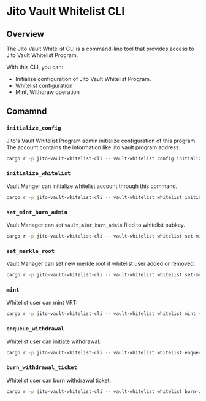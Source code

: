 # Jito Vault Whitelist CLI

## Overview

The Jito Vault Whitelist CLI is a command-line tool that provides access to Jito Vault Whitelist Program.

With this CLI, you can:

- Initialize configuration of Jito Vault Whitelist Program.
- Whitelist configuration
- Mint, Withdraw operation

## Comamnd

### `initialize_config`

Jito's Vault Whitelist Program admin initialize configuration of this program.
The account contains the information like jito vault program address.

```bash
cargo r -p jito-vault-whitelist-cli -- vault-whitelist config initialize
```

### `initialize_whitelist`

Vault Manger can initialize whitelist account through this command.

```bash
cargo r -p jito-vault-whitelist-cli -- vault-whitelist whitelist initialize <WHITELIST_DATA_PATH> <VAULT_ADDRESS>
```

### `set_mint_burn_admin`

Vault Manager can set `vault_mint_burn_admin` filed to whitelist pubkey.

```bash
cargo r -p jito-vault-whitelist-cli -- vault-whitelist whitelist set-mint-burn-admin <VAULT_ADDRESS>
```

### `set_merkle_root`

Vault Manager can set new merkle root if whitelist user added or removed.

```bash
cargo r -p jito-vault-whitelist-cli -- vault-whitelist whitelist set-merkle-root <WHITELIST_DATA_PATH> <VAULT_ADDRESS>
```

### `mint`

Whitelist user can mint VRT:

```bash
cargo r -p jito-vault-whitelist-cli -- vault-whitelist whitelist mint <WHITELIST_DATA_PATH> <USER_KEYPAIR_PATH>  <VAULT_ADDRESS> <AMOUNT_IN> <MIN_AMOUNT_OUT>
```

### `enqueue_withdrawal`

Whitelist user can initiate withdrawal:

```bash
cargo r -p jito-vault-whitelist-cli -- vault-whitelist whitelist enqueue-withdrawal <WHITELIST_DATA_PATH> <USER_KEYPAIR_PATH> <VAULT_ADDRESS> <AMOUNT>
```

### `burn_withdrawal_ticket`

Whitelist user can burn withdrawal ticket:

```bash
cargo r -p jito-vault-whitelist-cli -- vault-whitelist whitelist burn-withdrawal-ticket <WHITELIST_DATA_PATH> <USER_KEYPAIR_PATH> <VAULT_ADDRESS>
```
